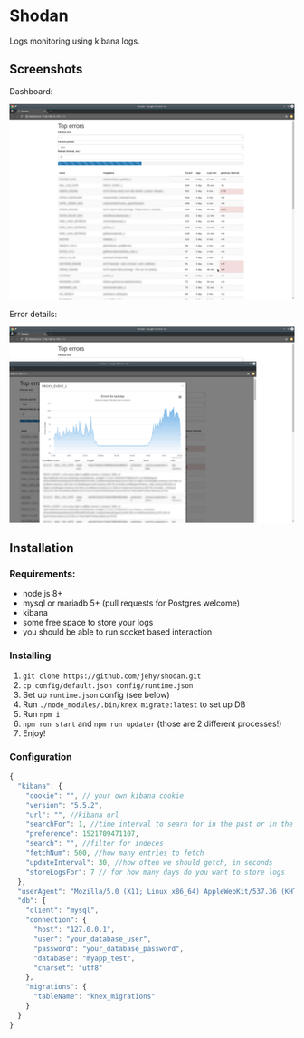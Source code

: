 # Shodan

Logs monitoring using kibana logs.

## Screenshots

Dashboard:

![Generic dashboard](screenshot-1.png)

Error details:

![Error details](screenshot-2.png)

## Installation

### Requirements:

* node.js 8+
* mysql or mariadb 5+ (pull requests for Postgres welcome)
* kibana
* some free space to store your logs
* you should be able to run socket based interaction

### Installing

1. `git clone https://github.com/jehy/shodan.git`
2. `cp config/default.json config/runtime.json` 
3. Set up `runtime.json` config (see below)
4. Run `./node_modules/.bin/knex migrate:latest` to set up DB
5. Run `npm i`
6. `npm run start`  and `npm run updater` (those are 2 different processes!)
7. Enjoy!

### Configuration

```js
{
  "kibana": {
    "cookie": "", // your own kibana cookie
    "version": "5.5.2",
    "url": "", //kibana url
    "searchFor": 1, //time interval to searh for in the past or in the future, in hours
    "preference": 1521709471107,
    "search": "", //filter for indeces
    "fetchNum": 500, //how many entries to fetch
    "updateInterval": 30, //how often we should getch, in seconds
    "storeLogsFor": 7 // for how many days do you want to store logs
  },
  "userAgent": "Mozilla/5.0 (X11; Linux x86_64) AppleWebKit/537.36 (KHTML, like Gecko) Chrome/65.0.3325.162 Safari/537.36",
  "db": {
    "client": "mysql",
    "connection": {
      "host": "127.0.0.1",
      "user": "your_database_user",
      "password": "your_database_password",
      "database": "myapp_test",
      "charset": "utf8"
    },
    "migrations": {
      "tableName": "knex_migrations"
    }
  }
}
```
